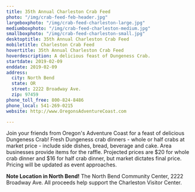```yaml
---
title: 35th Annual Charleston Crab Feed
photo: "/img/crab-feed-feb-header.jpg"
largeboxphoto: "/img/crab-feed-charleston-large.jpg"
mediumboxphoto: "/img/crab-feed-charleston-medium.jpg"
smallboxphoto: "/img/crab-feed-charleston-small.jpg"
desktoptitle: 35th Annual Charleston Crab Feed
mobiletitle: Charleston Crab Feed
hovertitle: 35th Annual Charleston Crab Feed
hoverdescription: A delicious feast of Dungeness Crab.
startdate: 2019-02-09
enddate: 2019-02-09
address:
  city: North Bend
  state: OR
  street: 2222 Broadway Ave.
  zip: 97459
phone_toll_free: 800-824-8486
phone_local: 541-269-0215
website: http://www.OregonsAdventureCoast.com

---
```

Join your friends from Oregon's Adventure Coast for a feast of delicious Dungeness Crab! Fresh Dungeness crab dinners - whole or half crabs at market price - include side dishes, bread, beverage and cake. Area businesses provide items for the raffle. Projected prices are $20 for whole crab dinner and $16 for half crab dinner, but market dictates final price. Pricing will be updated as event approaches.

**Note Location in North Bend!** The North Bend Community Center, 2222 Broadway Ave. All proceeds help support the Charleston Visitor Center.
